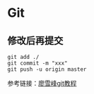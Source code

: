 # Git #
## 修改后再提交 ##

	git add ./
	git commit -m "xxx"
	git push -u origin master

参考链接：[廖雪峰git教程](https://www.liaoxuefeng.com/wiki/0013739516305929606dd18361248578c67b8067c8c017b000)